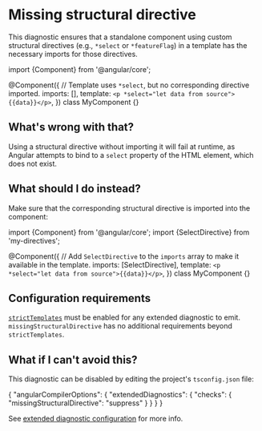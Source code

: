 # Missing structural directive

This diagnostic ensures that a standalone component using custom structural directives (e.g., `*select` or `*featureFlag`) in a template has the necessary imports for those directives.

<docs-code language="typescript">

import {Component} from '@angular/core';

@Component({
  // Template uses `*select`, but no corresponding directive imported.
  imports: [],
  template: `<p *select="let data from source">{{data}}</p>`,
})
class MyComponent {}

</docs-code>

## What's wrong with that?

Using a structural directive without importing it will fail at runtime, as Angular attempts to bind to a `select` property of the HTML element, which does not exist.

## What should I do instead?

Make sure that the corresponding structural directive is imported into the component:

<docs-code language="typescript">

import {Component} from '@angular/core';
import {SelectDirective} from 'my-directives';

@Component({
  // Add `SelectDirective` to the `imports` array to make it available in the template.
  imports: [SelectDirective],
  template: `<p *select="let data from source">{{data}}</p>`,
})
class MyComponent {}

</docs-code>

## Configuration requirements

[`strictTemplates`](tools/cli/template-typecheck#strict-mode) must be enabled for any extended diagnostic to emit.
`missingStructuralDirective` has no additional requirements beyond `strictTemplates`.

## What if I can't avoid this?

This diagnostic can be disabled by editing the project's `tsconfig.json` file:

<docs-code language="json">
{
  "angularCompilerOptions": {
    "extendedDiagnostics": {
      "checks": {
        "missingStructuralDirective": "suppress"
      }
    }
  }
}
</docs-code>

See [extended diagnostic configuration](extended-diagnostics#configuration) for more info.